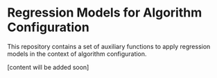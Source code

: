 # Regression Models for Algorithm Configuration

This repository contains a set of auxiliary functions to apply regression models in the context of algorithm configuration.

[content will be added soon]
